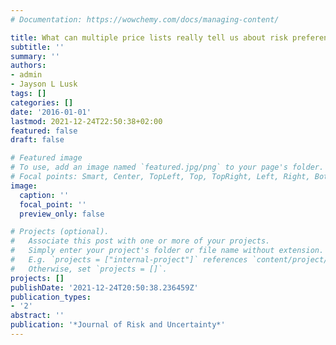 ```yaml
---
# Documentation: https://wowchemy.com/docs/managing-content/

title: What can multiple price lists really tell us about risk preferences?
subtitle: ''
summary: ''
authors:
- admin
- Jayson L Lusk
tags: []
categories: []
date: '2016-01-01'
lastmod: 2021-12-24T22:50:38+02:00
featured: false
draft: false

# Featured image
# To use, add an image named `featured.jpg/png` to your page's folder.
# Focal points: Smart, Center, TopLeft, Top, TopRight, Left, Right, BottomLeft, Bottom, BottomRight.
image:
  caption: ''
  focal_point: ''
  preview_only: false

# Projects (optional).
#   Associate this post with one or more of your projects.
#   Simply enter your project's folder or file name without extension.
#   E.g. `projects = ["internal-project"]` references `content/project/deep-learning/index.md`.
#   Otherwise, set `projects = []`.
projects: []
publishDate: '2021-12-24T20:50:38.236459Z'
publication_types:
- '2'
abstract: ''
publication: '*Journal of Risk and Uncertainty*'
---
```


